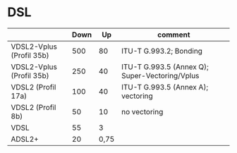 # DSL

| |Down|Up|comment|
|--|--|--|--|
|VDSL2-Vplus (Profil 35b)|500|80|ITU-T G.993.2; Bonding|
|VDSL2-Vplus (Profil 35b)|250|40|ITU-T G.993.5 (Annex Q); Super-Vectoring/Vplus|
|VDSL2 (Profil 17a)|100|40|ITU-T G.993.5 (Annex A); vectoring|
|VDSL2 (Profil 8b)|50|10|no vectoring|
|VDSL|55|3| |
|ADSL2+|20|0,75| |
